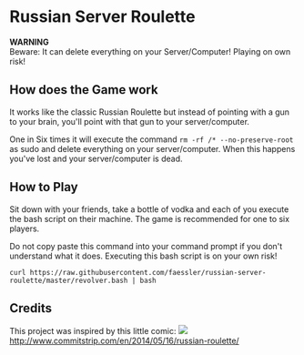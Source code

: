 # Russian Server Roulette
<section class="alert alert-danger">
<strong>WARNING</strong><br>
Beware: It can delete everything on your Server/Computer! Playing on own risk!
</section>

## How does the Game work
It works like the classic Russian Roulette but instead of pointing with a gun to your brain, you'll point with that gun to your server/computer.

One in Six times it will execute the command ```rm -rf /* --no-preserve-root``` as sudo and delete everything on your server/computer. When this happens you've lost and your server/computer is dead.

## How to Play
Sit down with your friends, take a bottle of vodka and each of you execute the bash script on their machine. The game is recommended for one to six players.
<section class="alert alert-danger">
Do not copy paste this command into your command prompt if you don't understand what it does. Executing this bash script is on your own risk!
</section>

```shell
curl https://raw.githubusercontent.com/faessler/russian-server-roulette/master/revolver.bash | bash
```

## Credits
This project was inspired by this little comic:
<img src="http://www.commitstrip.com/wp-content/uploads/2014/05/Strip-Roulette-russe-650-finalenglish.jpg" />
http://www.commitstrip.com/en/2014/05/16/russian-roulette/

